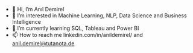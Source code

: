 - 👋 Hi, I’m Anıl Demirel
- 👀 I’m interested in Machine Learning, NLP, Data Science and Business Intelligence
- 🌱 I’m currently learning SQL, Tableau and Power BI
- 📫 How to reach me linkedin.com/in/anildemirel/ and anil.demirel@tutanota.de

<!---
anilldemirell/anilldemirell is a ✨ special ✨ repository because its `README.md` (this file) appears on your GitHub profile.
You can click the Preview link to take a look at your changes.
--->
